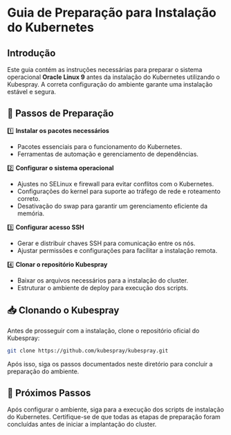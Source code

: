 # Guia de Preparação para Instalação do Kubernetes

## Introdução

Este guia contém as instruções necessárias para preparar o sistema operacional **Oracle Linux 9** antes da instalação do Kubernetes utilizando o Kubespray. A correta configuração do ambiente garante uma instalação estável e segura.

## 📌 Passos de Preparação

1️⃣ **Instalar os pacotes necessários**  
   - Pacotes essenciais para o funcionamento do Kubernetes.
   - Ferramentas de automação e gerenciamento de dependências.

2️⃣ **Configurar o sistema operacional**  
   - Ajustes no SELinux e firewall para evitar conflitos com o Kubernetes.
   - Configurações do kernel para suporte ao tráfego de rede e roteamento correto.
   - Desativação do swap para garantir um gerenciamento eficiente da memória.

3️⃣ **Configurar acesso SSH**  
   - Gerar e distribuir chaves SSH para comunicação entre os nós.
   - Ajustar permissões e configurações para facilitar a instalação remota.

4️⃣ **Clonar o repositório Kubespray**  
   - Baixar os arquivos necessários para a instalação do cluster.
   - Estruturar o ambiente de deploy para execução dos scripts.

## 📥 Clonando o Kubespray
Antes de prosseguir com a instalação, clone o repositório oficial do Kubespray:

```sh
git clone https://github.com/kubespray/kubespray.git
```

Após isso, siga os passos documentados neste diretório para concluir a preparação do ambiente.

## 🔗 Próximos Passos
Após configurar o ambiente, siga para a execução dos scripts de instalação do Kubernetes. Certifique-se de que todas as etapas de preparação foram concluídas antes de iniciar a implantação do cluster.

